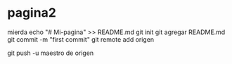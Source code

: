 # pagina2
mierda
echo "# Mi-pagina" >> README.md 
git init 
git agregar README.md 
git commit -m "first commit" 
git remote add origen 

 git push -u maestro de origen
 
